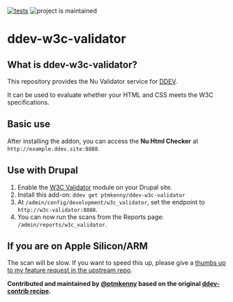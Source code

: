 [![tests](https://github.com/drud/ddev-addon-template/actions/workflows/tests.yml/badge.svg)](https://github.com/drud/ddev-addon-template/actions/workflows/tests.yml) ![project is maintained](https://img.shields.io/maintenance/yes/2023.svg)

# ddev-w3c-validator

## What is ddev-w3c-validator?

This repository provides the Nu Validator service for [DDEV](https://ddev.readthedocs.io).

It can be used to evaluate whether your HTML and CSS meets the W3C specifications.

## Basic use

After installing the addon, you can access the **Nu Html Checker** at `http://example.ddev.site:8888`.

## Use with Drupal

1. Enable the [W3C Validator](https://www.drupal.org/project/w3c_validator) module on your Drupal site.
2. Install this add-on: `ddev get ptmkenny/ddev-w3c-validator`
3. At `/admin/config/development/w3c_validator`, set the endpoint to `http://w3c-validator:8888`.
4. You can now run the scans from the Reports page: `/admin/reports/w3c_validator`.

## If you are on Apple Silicon/ARM

The scan will be slow. If you want to speed this up, please give a [thumbs up to my feature request in the upstream repo](https://github.com/validator/validator/issues/1545).

**Contributed and maintained by [@ptmkenny](https://github.com/ptmkenny) based on the original [ddev-contrib recipe](https://github.com/ddev/ddev-contrib/tree/master/docker-compose-services/RECIPE).**
